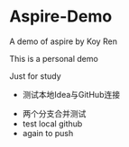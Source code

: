 # Aspire-Demo
A demo of aspire by Koy Ren

This is a personal demo

Just for study

* 测试本地Idea与GitHub连接
- 两个分支合并测试
- test local github
- again to push
